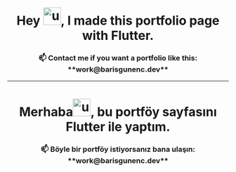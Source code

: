  <h1 align="center">Hey <img src="https://raw.githubusercontent.com/wasabeef/wasabeef/master/icons/wave.gif" alt="unity" width="40" height="40"/>, I made this portfolio page with Flutter.</h1>
<h3 align="center">📫 Contact me if you want a portfolio like this:  **work@barisgunenc.dev**</h3>

 -----------------------------------------------------------------------------------------
 <h1 align="center">Merhaba<img src="https://raw.githubusercontent.com/wasabeef/wasabeef/master/icons/wave.gif" alt="unity" width="40" height="40"/>, bu portföy sayfasını Flutter ile yaptım.</h1>
<h3 align="center">📫 Böyle bir portföy istiyorsanız bana ulaşın:  **work@barisgunenc.dev**</h3>
  
